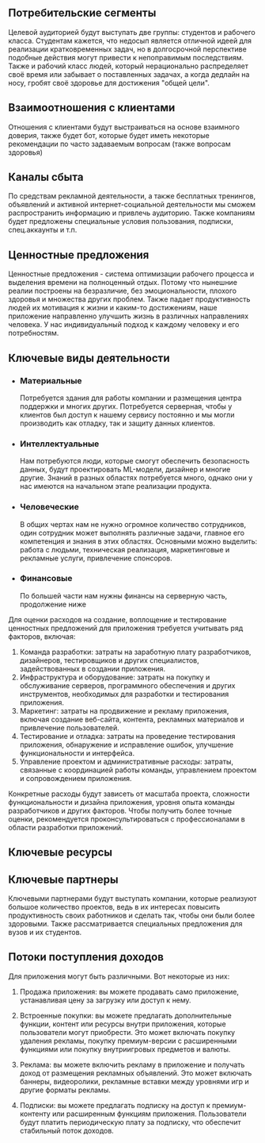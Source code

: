 ## Потребительские сегменты
Целевой аудиторией будут выступать две группы: студентов и рабочего класса.
Студентам кажется, что недосып является отличной идеей для реализации кратковременных задач, но в долгосрочной перспективе подобные действия могут привести к непоправимым последствиям. Также и рабочий класс людей, который нерационально распределяет своё время или забывает о поставленных задачах, а когда дедлайн на носу, гробят своё здоровье для достижения "общей цели".

## Взаимоотношения с клиентами
Отношения с клиентами будут выстраиваться на основе взаимного доверия, также будет бот, которые будет иметь некоторые рекомендации по часто задаваемым вопросам (также вопросам здоровья)

## Каналы сбыта
По средствам рекламной деятельности, а также бесплатных тренингов, объявлений и активной интернет-социальной деятельности мы сможем распространить информацию и привлечь аудиторию. Также компаниям будет предложены специальные условия пользования, подписки, спец.аккаунты и т.п.

## Ценностные предложения
Ценностные предложения - система оптимизации рабочего процесса и выделения времени на полноценный отдых. Потому что нынешние реалии построены на безразличие, без эмоциональности, плохого здоровья и множества других проблем. Также падает продуктивность людей их мотивация к жизни и каким-то достижениям, наше приложение направленно улучшить жизнь в различных направлениях человека. У нас индивидуальный подход к каждому человеку и его потребностям.

## Ключевые виды деятельности
- ### Материальные 
	Потребуется здания для работы компании и размещения центра поддержки и многих других. Потребуется серверная, чтобы у клиентов был доступ к нашему сервису постоянно и мы могли производить как отладку, так и защиту данных клиентов.
- ### Интеллектуальные
	Нам потребуются люди, которые смогут обеспечить безопасность данных, будут проектировать ML-модели, дизайнер и многие другие. Знаний в разных областях потребуется много, однако они у нас имеются на начальном этапе реализации продукта.
- ### Человеческие
	В общих чертах нам не нужно огромное количество сотрудников, один сотрудник может выполнять различные задачи, главное его компетенция и знания в этих областях. Основными можно выделить: работа с людьми, техническая реализация, маркетинговые и рекламные услуги, привлечение спонсоров.
- ### Финансовые
	По большей части нам нужны финансы на серверную часть, продолжение ниже

Для оценки расходов на создание, воплощение и тестирование ценностных предложений для приложения требуется учитывать ряд факторов, включая:  
  
1. Команда разработки: затраты на заработную плату разработчиков, дизайнеров, тестировщиков и других специалистов, задействованных в создании приложения.  
2. Инфраструктура и оборудование: затраты на покупку и обслуживание серверов, программного обеспечения и других инструментов, необходимых для разработки и тестирования приложения.  
3. Маркетинг: затраты на продвижение и рекламу приложения, включая создание веб-сайта, контента, рекламных материалов и привлечение пользователей.  
4. Тестирование и отладка: затраты на проведение тестирования приложения, обнаружение и исправление ошибок, улучшение функциональности и интерфейса.  
5. Управление проектом и административные расходы: затраты, связанные с координацией работы команды, управлением проектом и сопровождением приложения.  
  
Конкретные расходы будут зависеть от масштаба проекта, сложности функциональности и дизайна приложения, уровня опыта команды разработчиков и других факторов. Чтобы получить более точные оценки, рекомендуется проконсультироваться с профессионалами в области разработки приложений.
## Ключевые ресурсы


## Ключевые партнеры
Ключевыми партнерами будут выступать компании, которые реализуют большое количество проектов, ведь в их интересах повысить продуктивность своих работников и сделать так, чтобы они были более здоровыми.
Также рассматривается специальных предложения для вузов и их студентов.

## Потоки поступления доходов 
Для приложения могут быть различными. Вот некоторые из них:  
  
1. Продажа приложения: вы можете продавать само приложение, устанавливая цену за загрузку или доступ к нему.  
  
2. Встроенные покупки: вы можете предлагать дополнительные функции, контент или ресурсы внутри приложения, которые пользователи могут приобрести. Это может включать покупку удаления рекламы, покупку премиум-версии с расширенными функциями или покупку внутриигровых предметов и валюты.  
  
3. Реклама: вы можете включить рекламу в приложение и получать доход от размещения рекламных объявлений. Это может включать баннеры, видеоролики, рекламные вставки между уровнями игр и другие форматы рекламы.  
  
4. Подписки: вы можете предлагать подписку на доступ к премиум-контенту или расширенным функциям приложения. Пользователи будут платить периодическую плату за подписку, что обеспечит стабильный поток доходов.